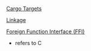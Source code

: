 [Cargo Targets](https://doc.rust-lang.org/cargo/reference/cargo-targets.html#the-required-features-field)

[Linkage](https://doc.rust-lang.org/reference/linkage.html)

[Foreign Function Interface (FFI)](https://doc.rust-lang.org/book/ch19-01-unsafe-rust.html#using-extern-functions-to-call-external-code)

- refers to C

